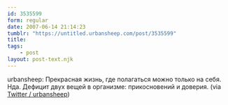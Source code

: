 ```yaml
---
id: 3535599
form: regular
date: 2007-06-14 21:14:23
tumblr: "https://untitled.urbansheep.com/post/3535599"
title:
tags:
    - post
layout: post-text.njk
---
```


<p>urbansheep: Прекрасная жизнь, где полагаться можно только на себя. Нда. Дефицит двух вещей в организме: прикосновений и доверия. (via <a href="http://twitter.com/urbansheep/statuses/104565112">Twitter / urbansheep</a>)</p>

